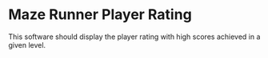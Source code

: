 # Maze Runner Player Rating

This software should display the player rating with high scores achieved in a given level.
